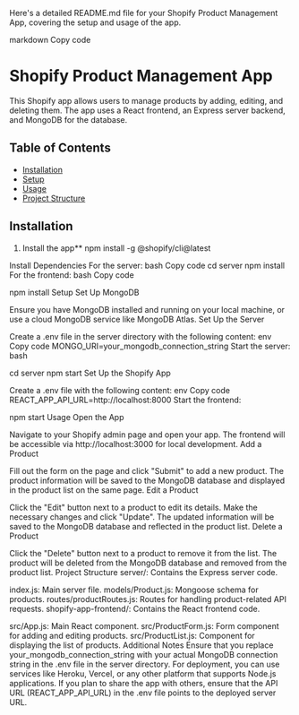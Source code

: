 
Here's a detailed README.md file for your Shopify Product Management App, covering the setup and usage of the app.

markdown
Copy code
# Shopify Product Management App

This Shopify app allows users to manage products by adding, editing, and deleting them. The app uses a React frontend, an Express server backend, and MongoDB for the database.

## Table of Contents

- [Installation](#installation)
- [Setup](#setup)
- [Usage](#usage)
- [Project Structure](#project-structure)

## Installation

1. Install the app**
   npm install -g @shopify/cli@latest

Install Dependencies
For the server:
bash
Copy code
cd server
npm install
For the frontend:
bash
Copy code

npm install
Setup
Set Up MongoDB

Ensure you have MongoDB installed and running on your local machine, or use a cloud MongoDB service like MongoDB Atlas.
Set Up the Server

Create a .env file in the server directory with the following content:
env
Copy code
MONGO_URI=your_mongodb_connection_string
Start the server:
bash

cd server
npm start
Set Up the Shopify App

Create a .env file  with the following content:
env
Copy code
REACT_APP_API_URL=http://localhost:8000
Start the frontend:

npm start
Usage
Open the App

Navigate to your Shopify admin page and open your app.
The frontend will be accessible via http://localhost:3000 for local development.
Add a Product

Fill out the form on the page and click "Submit" to add a new product.
The product information will be saved to the MongoDB database and displayed in the product list on the same page.
Edit a Product

Click the "Edit" button next to a product to edit its details.
Make the necessary changes and click "Update". The updated information will be saved to the MongoDB database and reflected in the product list.
Delete a Product

Click the "Delete" button next to a product to remove it from the list.
The product will be deleted from the MongoDB database and removed from the product list.
Project Structure
server/: Contains the Express server code.

index.js: Main server file.
models/Product.js: Mongoose schema for products.
routes/productRoutes.js: Routes for handling product-related API requests.
shopify-app-frontend/: Contains the React frontend code.

src/App.js: Main React component.
src/ProductForm.js: Form component for adding and editing products.
src/ProductList.js: Component for displaying the list of products.
Additional Notes
Ensure that you replace your_mongodb_connection_string with your actual MongoDB connection string in the .env file in the server directory.
For deployment, you can use services like Heroku, Vercel, or any other platform that supports Node.js applications.
If you plan to share the app with others, ensure that the API URL (REACT_APP_API_URL) in the .env file points to the deployed server URL.